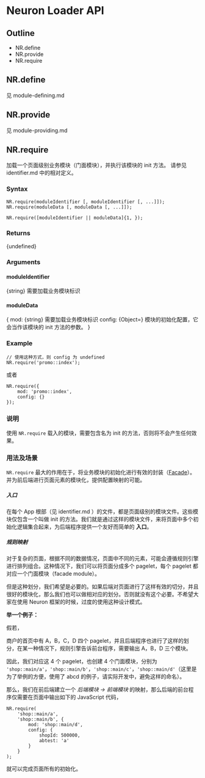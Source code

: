 Neuron Loader API
====

Outline
----

- NR.define
- NR.provide	
- NR.require


NR.define
----
见 module-defining.md


NR.provide
----
见 module-providing.md


NR.require
----
加载一个页面级别业务模块（门面模块），并执行该模块的 init 方法。
请参见 identifier.md 中的相对定义。


### Syntax

	NR.require(moduleIdentifier [, moduleIdentifier [, ...]]);
	NR.require(moduleData [, moduleData [, ...]]);
	
	NR.require([moduleIdentifier || moduleData]{1, });
	
### Returns
{undefined}

### Arguments

#### moduleIdentifier
{string} 需要加载业务模块标识

#### moduleData
{
	mod: {string} 需要加载业务模块标识
	config: {Object=} 模块的初始化配置，它会当作该模块的 init 方法的参数。
}

### Example

	// 使用这种方式，则 config 为 undefined
	NR.require('promo::index');
	
或者

	NR.require({
		mod: 'promo::index',
		config: {}
	});



### 说明
使用 `NR.require` 载入的模块，需要包含名为 init 的方法，否则将不会产生任何效果。


### 用法及场景

`NR.require` 最大的作用在于，将业务模块的初始化进行有效的封装（[Facade](http://en.wikipedia.org/wiki/Facade_pattern)）。并为前后端进行页面元素的模块化，提供配置映射的可能。

##### 入口
在每个 App 根部（见 identifier.md ）的文件，都是页面级别的模块文件。这些模块仅包含一个叫做 init 的方法。我们就是通过这样的模块文件，来将页面中多个初始化逻辑集合起来，为后端程序提供一个友好而简单的 **入口**。

##### 规则映射
对于复杂的页面，根据不同的数据情况，页面中不同的元素，可能会遵循规则引擎进行排列组合。这种情况下，我们可以将页面分成多个 pagelet，每个 pagelet 都对应一个门面模块（facade module）。

但是这种划分，我们希望是必要的。如果后端对页面进行了这样有效的切分，并且很好的模块化，那么我们也可以做相对应的划分。否则就没有这个必要。不希望大家在使用 Neuron 框架的时候，过度的使用这种设计模式。

**举一个例子：**

假若，

商户的首页中有 A，B，C，D 四个 pagelet，并且后端程序也进行了这样的划分，在某一种情况下，规则引擎告诉前台程序，需要输出 A，B，D 三个模块。

因此，我们对应这 4 个 pagelet，也创建 4 个门面模块，分别为 `'shop::main/a'`，`'shop::main/b'`，`'shop::main/c'`，`'shop::main/d'`（这里是为了举例的方便，使用了 abcd 的例子，请实际开发中，避免这样的命名）。

那么，我们在前后端建立一个 *后端模块 -> 前端模块* 的映射，那么后端的前台程序仅需要在页面中输出如下的 JavaScript 代码，

	NR.require(
		'shop::main/a', 
		'shop::main/b', {
			mod: 'shop::main/d',
			config: {
				shopId: 500000,
				abtest: 'a'
			}
		}
	);

就可以完成页面所有的初始化。




